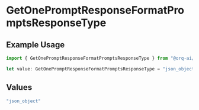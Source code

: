 # GetOnePromptResponseFormatPromptsResponseType

## Example Usage

```typescript
import { GetOnePromptResponseFormatPromptsResponseType } from "@orq-ai/node/models/operations";

let value: GetOnePromptResponseFormatPromptsResponseType = "json_object";
```

## Values

```typescript
"json_object"
```